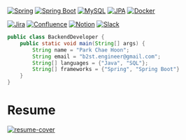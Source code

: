 [![Spring](https://img.shields.io/badge/spring-6DB33F.svg?style=for-the-badge&logo=spring&logoColor=white)](https://spring.io/)
[![Spring Boot](https://img.shields.io/badge/spring%20boot-6DB33F.svg?style=for-the-badge&logo=spring%20boot&logoColor=white)](https://spring.io/)
[![MySQL](https://img.shields.io/badge/MySQL-4479A1.svg?style=for-the-badge&logo=MySQL&logoColor=black)](https://www.mysql.com/)
[![JPA](https://img.shields.io/badge/JPA-59666C.svg?style=for-the-badge&logo=hibernate&logoColor=BAAE85)](https://spring.io/projects/spring-data-jpa)
[![Docker](https://img.shields.io/badge/docker-2496ED.svg?style=for-the-badge&logo=docker&logoColor=white)](https://www.docker.com/)

[![Jira](https://img.shields.io/badge/jira-0052CC.svg?style=for-the-badge&logo=jira&logoColor=white)](https://www.atlassian.com/software/jira)
[![Confluence](https://img.shields.io/badge/confluence-172B4D.svg?style=for-the-badge&logo=confluence&logoColor=white)](https://www.atlassian.com/software/confluence)
[![Notion](https://img.shields.io/badge/notion-000000.svg?style=for-the-badge&logo=notion&logoColor=white)](https://www.notion.so/)
[![Slack](https://img.shields.io/badge/slack-4A154B.svg?style=for-the-badge&logo=slack&logoColor=white)](https://slack.com/)

```java
public class BackendDeveloper {
    public static void main(String[] args) {
        String name = "Park Chae Hoon";
        String email = "b2st.engineer@gmail.com";
        String[] languages = {"Java", "SQL"};
        String[] frameworks = {"Spring", "Spring Boot"}
    }
}
```
# Resume
[![resume-cover]( https://github.com/xpmxf4/xpmxf4/blob/main/DALL%C2%B7E%202024-03-30%2017.00.53%20-%20Create%20an%20image%20representing%20a%20resume%2C%20ideally%20showcasing%20a%20modern%20and%20professional%20design.%20The%20resume%20should%20be%20laid%20out%20in%20an%20open%20portfolio%20or%20docu.webp "박채훈 이력서")](https://docs.google.com/document/d/1OCqnyrkAlBqTIez6nRhUsk-65Z3cohfE2h74yyYY-RE/edit?usp=sharing)
